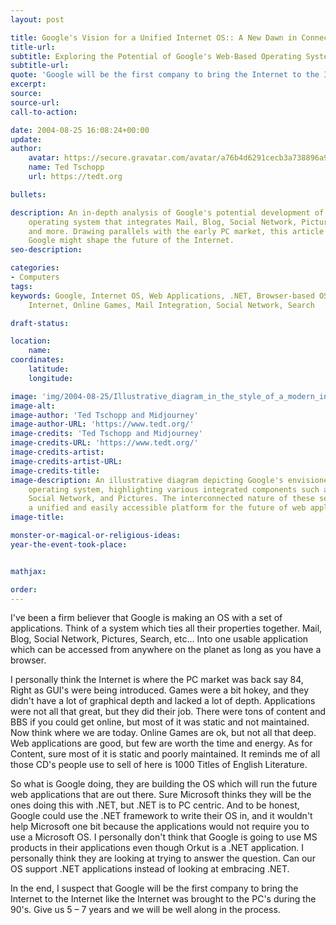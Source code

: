 ```yaml
---
layout: post

title: Google's Vision for a Unified Internet OS:: A New Dawn in Connectivity
title-url:
subtitle: Exploring the Potential of Google's Web-Based Operating System
subtitle-url:
quote: 'Google will be the first company to bring the Internet to the Internet like the Internet was brought to the PC's during the 90's. Give us 5 – 7 years and we will be well along in the process.'
excerpt:
source:
source-url:
call-to-action:

date: 2004-08-25 16:08:24+00:00
update:
author:
    avatar: https://secure.gravatar.com/avatar/a76b4d6291cecb3a738896a971bfb903?s=512&d=mp&r=g
    name: Ted Tschopp
    url: https://tedt.org

bullets:

description: An in-depth analysis of Google's potential development of a web-based
    operating system that integrates Mail, Blog, Social Network, Pictures, Search,
    and more. Drawing parallels with the early PC market, this article explores how
    Google might shape the future of the Internet.
seo-description:

categories:
- Computers
tags:
keywords: Google, Internet OS, Web Applications, .NET, Browser-based OS, Future of
    Internet, Online Games, Mail Integration, Social Network, Search

draft-status:

location:
    name:
coordinates:
    latitude:
    longitude:

image: 'img/2004-08-25/Illustrative_diagram_in_the_style_of_a_modern_infogram.png'
image-alt:
image-author: 'Ted Tschopp and Midjourney'
image-author-URL: 'https://www.tedt.org/'
image-credits: 'Ted Tschopp and Midjourney'
image-credits-URL: 'https://www.tedt.org/'
image-credits-artist:
image-credits-artist-URL:
image-credits-title:
image-description: An illustrative diagram depicting Google's envisioned web-based
    operating system, highlighting various integrated components such as Mail, Blog,
    Social Network, and Pictures. The interconnected nature of these services symbolizes
    a unified and easily accessible platform for the future of web applications.
image-title:

monster-or-magical-or-religious-ideas:
year-the-event-took-place:


mathjax:

order:
---
```

I've been a firm believer that Google is making an OS with a set of applications. Think of a system which ties all their properties together. Mail, Blog, Social Network, Pictures, Search, etc&#8230; Into one usable application which can be accessed from anywhere on the planet as long as you have a browser.

I personally think the Internet is where the PC market was back say 84, Right as GUI's were being introduced. Games were a bit hokey, and they didn't have a lot of graphical depth and lacked a lot of depth. Applications were not all that great, but they did their job. There were tons of content and BBS if you could get online, but most of it was static and not maintained. Now think where we are today. Online Games are ok, but not all that deep. Web applications are good, but few are worth the time and energy. As for Content, sure most of it is static and poorly maintained. It reminds me of all those CD's people use to sell of here is 1000 Titles of English Literature.

So what is Google doing, they are building the OS which will run the future web applications that are out there. Sure Microsoft thinks they will be the ones doing this with .NET, but .NET is to PC centric. And to be honest, Google could use the .NET framework to write their OS in, and it wouldn't help Microsoft one bit because the applications would not require you to use a Microsoft OS. I personally don't think that Google is going to use MS products in their applications even though Orkut is a .NET application. I personally think they are looking at trying to answer the question. Can our OS support .NET applications instead of looking at embracing .NET.

In the end, I suspect that Google will be the first company to bring the Internet to the Internet like the Internet was brought to the PC's during the 90's. Give us 5 – 7 years and we will be well along in the process.
